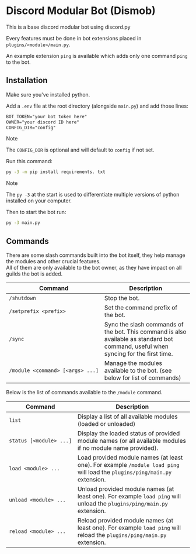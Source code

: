 # Discord Modular Bot (Dismob)

This is a base discord modular bot using discord.py

Every features must be done in bot extensions placed in `plugins/<module>/main.py`.

An example extension `ping` is available which adds only one command `ping` to the bot.

## Installation

Make sure you've installed python.

Add a `.env` file at the root directory (alongside `main.py`) and add those lines:

```txt
BOT_TOKEN="your bot token here"
OWNER="your discord ID here"
CONFIG_DIR="config"
```

> [!NOTE]
> The `CONFIG_DIR` is optional and will default to `config` if not set.

Run this command:

```cmd
py -3 -m pip install requirements. txt
```

> [!NOTE]
> The `py -3` at the start is used to differentiate multiple versions of python installed on your computer.

Then to start the bot run:

```cmd
py -3 main.py
```

## Commands

There are some slash commands built into the bot itself, they help manage the modules and other crucial features.  
All of them are only available to the bot owner, as they have impact on all guilds the bot is added.

Command | Description
--- | ---
`/shutdown` | Stop the bot.
`/setprefix <prefix>` | Set the command prefix of the bot.
`/sync` | Sync the slash commands of the bot. This command is also available as standard bot command, useful when syncing for the first time.
`/module <command> [<args> ...]` | Manage the modules available to the bot. (see below for list of commands)

Below is the list of commands available to the `/module` command.

Command | Description
--- | ---
`list` | Display a list of all available modules (loaded or unloaded)
`status [<module> ...]` | Display the loaded status of provided module names (or all available modules if no module name provided).
`load <module> ...` | Load provided module names (at least one). For example `/module load ping` will load the `plugins/ping/main.py` extension.
`unload <module> ...` | Unload provided module names (at least one). For example `load ping` will unload the `plugins/ping/main.py` extension.
`reload <module> ...` | Reload provided module names (at least one). For example `load ping` will reload the `plugins/ping/main.py` extension.
